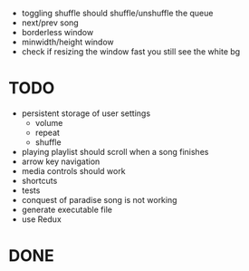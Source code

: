 - toggling shuffle should shuffle/unshuffle the queue
- next/prev song
- borderless window
- minwidth/height window
- check if resizing the window fast you still see the white bg

# TODO
- persistent storage of user settings
  - volume
  - repeat
  - shuffle
- playing playlist should scroll when a song finishes
- arrow key navigation
- media controls should work
- shortcuts
- tests
- conquest of paradise song is not working
- generate executable file
- use Redux

# DONE
